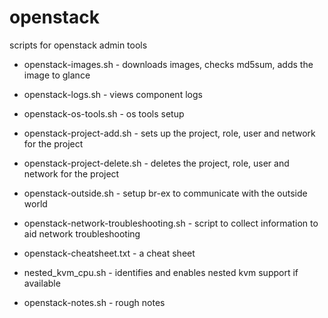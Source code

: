 openstack
=========

scripts for openstack admin tools
- openstack-images.sh - downloads images, checks md5sum, adds the image to glance
- openstack-logs.sh - views component logs
- openstack-os-tools.sh - os tools setup
- openstack-project-add.sh - sets up the project, role, user and network for the project
- openstack-project-delete.sh - deletes the project, role, user and network for the project
- openstack-outside.sh - setup br-ex to communicate with the outside world
- openstack-network-troubleshooting.sh - script to collect information to aid network troubleshooting

- openstack-cheatsheet.txt - a cheat sheet

- nested_kvm_cpu.sh - identifies and enables nested kvm support if available

- openstack-notes.sh - rough notes
